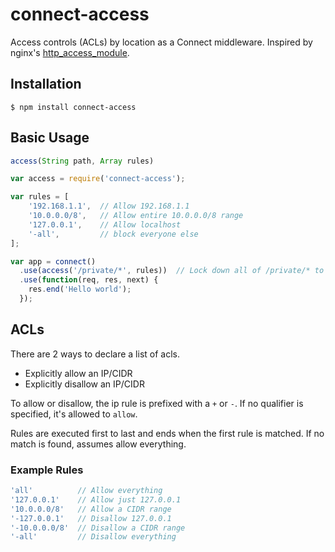 # connect-access

Access controls (ACLs) by location as a Connect middleware. Inspired by nginx's [http_access_module](http://nginx.org/en/docs/http/ngx_http_access_module.html).

## Installation
```
$ npm install connect-access
```

## Basic Usage

```javascript
access(String path, Array rules)
```

```javascript
var access = require('connect-access');

var rules = [
    '192.168.1.1',  // Allow 192.168.1.1
    '10.0.0.0/8',   // Allow entire 10.0.0.0/8 range
    '127.0.0.1',    // Allow localhost
    '-all',         // block everyone else
];

var app = connect()
  .use(access('/private/*', rules))  // Lock down all of /private/* to the ACLs we declared
  .use(function(req, res, next) {
    res.end('Hello world');
  });
```

## ACLs
There are 2 ways to declare a list of acls.
* Explicitly allow an IP/CIDR
* Explicitly disallow an IP/CIDR

To allow or disallow, the ip rule is prefixed with a `+` or `-`. If no qualifier is specified, it's allowed to `allow`.

Rules are executed first to last and ends when the first rule is matched. If no match is found, assumes allow everything.

### Example Rules

```javascript
'all'          // Allow everything
'127.0.0.1'    // Allow just 127.0.0.1
'10.0.0.0/8'   // Allow a CIDR range
'-127.0.0.1'   // Disallow 127.0.0.1
'-10.0.0.0/8'  // Disallow a CIDR range
'-all'         // Disallow everything
```
